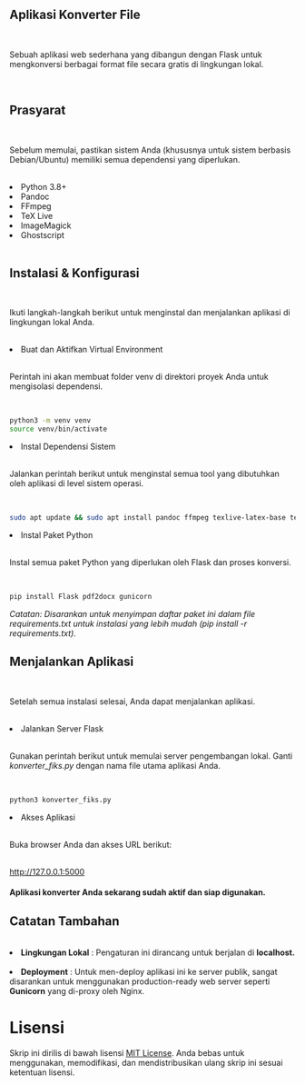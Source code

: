<h2>Aplikasi Konverter File</h2><br>
<p>Sebuah aplikasi web sederhana yang dibangun dengan Flask untuk mengkonversi berbagai format file secara gratis di lingkungan lokal.</p><br>
<h2>Prasyarat</h2><br>
<p>Sebelum memulai, pastikan sistem Anda (khususnya untuk sistem berbasis Debian/Ubuntu) memiliki semua dependensi yang diperlukan.</p><br>
<li>Python 3.8+</li>
<li>Pandoc</li>
<li>FFmpeg</li>
<li>TeX Live</li>
<li>ImageMagick</li>
<li>Ghostscript</li><br>
<h2>Instalasi & Konfigurasi</h2><br>
<p>Ikuti langkah-langkah berikut untuk menginstal dan menjalankan aplikasi di lingkungan lokal Anda.</p><br>
<li>Buat dan Aktifkan Virtual Environment</li><br>
<p>Perintah ini akan membuat folder venv di direktori proyek Anda untuk mengisolasi dependensi.</p><br>

   ```bash
   python3 -m venv venv
   source venv/bin/activate
   ```

<li>Instal Dependensi Sistem</li><br>
<p>Jalankan perintah berikut untuk menginstal semua tool yang dibutuhkan oleh aplikasi di level sistem operasi.</p><br>

   ```bash
   sudo apt update && sudo apt install pandoc ffmpeg texlive-latex-base texlive-latex-extra imagemagick ghostscript -y
   ```

<li>Instal Paket Python</li><br>
<p>Instal semua paket Python yang diperlukan oleh Flask dan proses konversi.</p><br>

   ```bash
   pip install Flask pdf2docx gunicorn
   ```
<i>Catatan: Disarankan untuk menyimpan daftar paket ini dalam file requirements.txt untuk instalasi yang lebih mudah (pip install -r requirements.txt).</i>

<h2>Menjalankan Aplikasi</h2><br>
<p>Setelah semua instalasi selesai, Anda dapat menjalankan aplikasi.</p><br>
<li>Jalankan Server Flask</li><br>
<p>Gunakan perintah berikut untuk memulai server pengembangan lokal. Ganti <i>konverter_fiks.py</i> dengan nama file utama aplikasi Anda.</p><br>

   ```bash
   python3 konverter_fiks.py
   ```

<li>Akses Aplikasi</li><br>
<p>Buka browser Anda dan akses URL berikut:</p><br>
<a href>http://127.0.0.1:5000</a><br>
<h4>Aplikasi konverter Anda sekarang sudah aktif dan siap digunakan.</h4>

<h2>Catatan Tambahan</h2><br>
<li><b>Lingkungan Lokal</b> : Pengaturan ini dirancang untuk berjalan di <b>localhost.</b></li><br>
<li><b>Deployment</b> : Untuk men-deploy aplikasi ini ke server publik, sangat disarankan untuk menggunakan production-ready web server seperti <b>Gunicorn</b> yang di-proxy oleh Nginx.</li>

# Lisensi

Skrip ini dirilis di bawah lisensi <a href="https://github.com/Kavleri/Web_konvert_Files/blob/main/LICENSE">MIT License</a>. Anda bebas untuk menggunakan, memodifikasi, dan mendistribusikan ulang skrip ini sesuai ketentuan lisensi.
